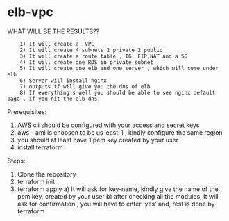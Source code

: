 # elb-vpc
 WHAT WILL BE THE RESULTS??
        
        1) It will create a  VPC
        2) It will create 4 subnets 2 private 2 public
        3) It will create a route table , IG, EIP,NAT and a SG 
        4) It will create one RDS in private subnet
        5) It will create one elb and one server , which will come under elb
        6) Server will install nginx
        7) outputs.tf will give you the dns of elb
        8) If everything's well you should be able to see nginx default page , if you hit the elb dns.

Prerequisites:
1) AWS cli should be configured with your access and secret keys
2) aws - ami is choosen to be us-east-1 , kindly configure the same region
3) you should at least have 1 pem  key created by your user
4) install terraform



Steps:
1) Clone the repository
2) terraform init
3) terraform apply 
        a) It will ask for key-name, kindly give the name of the pem key, created by your user
        b) after checking all the modules, It will ask for confirmation , you will have to enter 'yes' and, rest is done  by terraform

